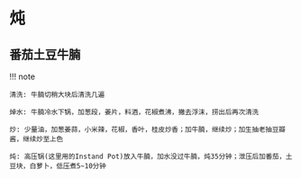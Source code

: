 # 炖


## 番茄土豆牛腩

!!! note

    清洗: 牛腩切稍大块后清洗几遍

    焯水: 牛腩冷水下锅，加葱段，姜片，料酒，花椒煮沸，撇去浮沫，捞出后再次清洗

    炒: 少量油，加葱姜蒜，小米辣，花椒，香叶，桂皮炒香；加牛腩，继续炒；加生抽老抽豆瓣酱，继续炒至上色

    炖: 高压锅(这里用的Instand Pot)放入牛腩，加水没过牛腩，炖35分钟；泄压后加番茄，土豆块，白萝卜，低压煮5~10分钟

